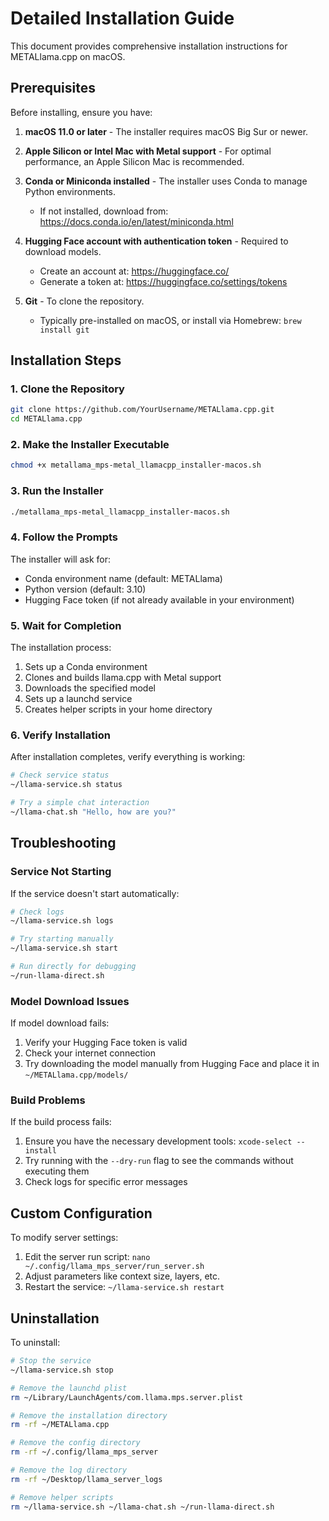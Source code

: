 # Detailed Installation Guide

This document provides comprehensive installation instructions for METALlama.cpp on macOS.

## Prerequisites

Before installing, ensure you have:

1. **macOS 11.0 or later** - The installer requires macOS Big Sur or newer.

2. **Apple Silicon or Intel Mac with Metal support** - For optimal performance, an Apple Silicon Mac is recommended.

3. **Conda or Miniconda installed** - The installer uses Conda to manage Python environments.
   - If not installed, download from: https://docs.conda.io/en/latest/miniconda.html

4. **Hugging Face account with authentication token** - Required to download models.
   - Create an account at: https://huggingface.co/
   - Generate a token at: https://huggingface.co/settings/tokens

5. **Git** - To clone the repository.
   - Typically pre-installed on macOS, or install via Homebrew: `brew install git`

## Installation Steps

### 1. Clone the Repository

```bash
git clone https://github.com/YourUsername/METALlama.cpp.git
cd METALlama.cpp
```

### 2. Make the Installer Executable

```bash
chmod +x metallama_mps-metal_llamacpp_installer-macos.sh
```

### 3. Run the Installer

```bash
./metallama_mps-metal_llamacpp_installer-macos.sh
```

### 4. Follow the Prompts

The installer will ask for:

- Conda environment name (default: METALlama)
- Python version (default: 3.10)
- Hugging Face token (if not already available in your environment)

### 5. Wait for Completion

The installation process:

1. Sets up a Conda environment
2. Clones and builds llama.cpp with Metal support
3. Downloads the specified model
4. Sets up a launchd service
5. Creates helper scripts in your home directory

### 6. Verify Installation

After installation completes, verify everything is working:

```bash
# Check service status
~/llama-service.sh status

# Try a simple chat interaction
~/llama-chat.sh "Hello, how are you?"
```

## Troubleshooting

### Service Not Starting

If the service doesn't start automatically:

```bash
# Check logs
~/llama-service.sh logs

# Try starting manually
~/llama-service.sh start

# Run directly for debugging
~/run-llama-direct.sh
```

### Model Download Issues

If model download fails:

1. Verify your Hugging Face token is valid
2. Check your internet connection
3. Try downloading the model manually from Hugging Face and place it in `~/METALlama.cpp/models/`

### Build Problems

If the build process fails:

1. Ensure you have the necessary development tools: `xcode-select --install`
2. Try running with the `--dry-run` flag to see the commands without executing them
3. Check logs for specific error messages

## Custom Configuration

To modify server settings:

1. Edit the server run script: `nano ~/.config/llama_mps_server/run_server.sh`
2. Adjust parameters like context size, layers, etc.
3. Restart the service: `~/llama-service.sh restart`

## Uninstallation

To uninstall:

```bash
# Stop the service
~/llama-service.sh stop

# Remove the launchd plist
rm ~/Library/LaunchAgents/com.llama.mps.server.plist

# Remove the installation directory
rm -rf ~/METALlama.cpp

# Remove the config directory
rm -rf ~/.config/llama_mps_server

# Remove the log directory
rm -rf ~/Desktop/llama_server_logs

# Remove helper scripts
rm ~/llama-service.sh ~/llama-chat.sh ~/run-llama-direct.sh
```